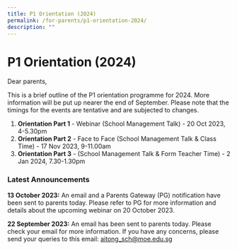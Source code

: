 ```yaml
---
title: P1 Orientation (2024)
permalink: /for-parents/p1-orientation-2024/
description: ""
---
```

# P1 Orientation (2024)

Dear parents, 

This is a brief outline of the P1 orientation programme for 2024.  More information will be put up nearer the end of September. Please note that the timings for the events are tentative and are subjected to changes. 

1. **Orientation Part 1** - Webinar (School Management Talk) - 20 Oct 2023, 4-5.30pm
2. **Orientation Part 2** -  Face to Face (School Management Talk &amp; Class Time) - 17 Nov 2023, 9-11.00am
3. **Orientation Part 3** - (School Management Talk &amp; Form Teacher Time) - 2 Jan 2024, 7.30-1.30pm


### **Latest Announcements**

**13 October 2023:**
An email and a Parents Gateway (PG) notification have been sent to parents today. Please refer to PG for more information and details about the upcoming webinar on 20 October 2023.

**22 September 2023:**
An email has been sent to parents today. Please check your email for more information. If you have any concerns, please send your queries to this email: <a href="mailto:“aitong_sch@moe.edu.sg”">aitong_sch@moe.edu.sg</a>




